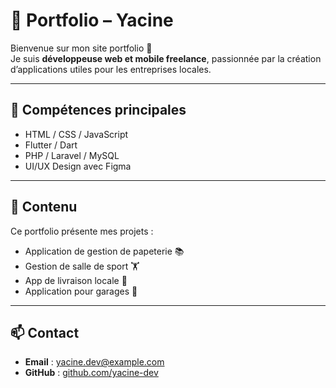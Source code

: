 # 💼 Portfolio – Yacine

Bienvenue sur mon site portfolio 👋  
Je suis **développeuse web et mobile freelance**, passionnée par la création d’applications utiles pour les entreprises locales.

---

## 🌟 Compétences principales
- HTML / CSS / JavaScript
- Flutter / Dart
- PHP / Laravel / MySQL
- UI/UX Design avec Figma

---

## 📁 Contenu
Ce portfolio présente mes projets :
- Application de gestion de papeterie 📚
- Gestion de salle de sport 🏋️
- App de livraison locale 🛵
- Application pour garages 🚗

---

## 📫 Contact
- **Email** : yacine.dev@example.com  
- **GitHub** : [github.com/yacine-dev](https://github.com/yacine1803)
